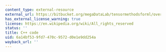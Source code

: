 ```yaml
---
content_type: external-resource
external_url: https://bitbucket.org/megaDataLab/tensormethodsforml/overview
has_external_license_warning: true
license: https://en.wikipedia.org/wiki/All_rights_reserved
status: ''
title: C++ code
uid: 6a14bf53-9fd7-470c-9572-d0e1e9dd254a
wayback_url: ''
---
```

